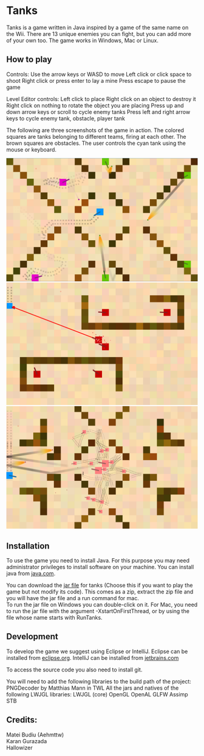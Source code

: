 # Tanks

Tanks is a game written in Java inspired by a game of the same name on the Wii.
There are 13 unique enemies you can fight, but you can add more of your own too.
The game works in Windows, Mac or Linux.

## How to play

Controls: 
Use the arrow keys or WASD to move 
Left click or click space to shoot
Right click or press enter to lay a mine
Press escape to pause the game

Level Editor controls:
Left click to place
Right click on an object to destroy it
Right click on nothing to rotate the object you are placing
Press up and down arrow keys or scroll to cycle enemy tanks
Press left and right arrow keys to cycle enemy tank, obstacle, player tank

The following are three screenshots of the game in action.  The colored squares are
tanks belonging to different teams, firing at each other.  The brown squares are
obstacles.  The user controls the cyan tank using the mouse or keyboard.

![Gameplay](screenshot1.PNG)
![Gameplay](screenshot2.PNG)
![Gameplay](screenshot3.PNG)

## Installation

To use the game you need to install Java.  For this purpose you may need
administrator privileges to install software on your machine.  You can install java 
from [java.com](https://java.com/download).

You can download the [jar file](https://1drv.ms/u/s!AnwBrt306BrJ6XTWxNA18OQna3la) for tanks (Choose this if you want to play the game but not modify its code).
This comes as a zip, extract the zip file and you will have the jar file and a run command for mac.  
To run the jar file on Windows you can double-click on it. For Mac, you need to run the jar file with the
argument -XstartOnFirstThread, or by using the file whose name starts with RunTanks.

## Development

To develop the game we suggest using Eclipse or IntelliJ.  Eclipse can be installed from 
[eclipse.org](http://www.eclipse.org/downloads/).  IntelliJ can be installed from 
[jetbrains.com](https://www.jetbrains.com/idea/download/)

To access the source code you also need to install git.

You will need to add the following libraries to the build path of the project: 
PNGDecoder by Matthias Mann in TWL
All the jars and natives of the following LWJGL libraries:
LWJGL (core)
OpenGL
OpenAL
GLFW
Assimp
STB

## Credits:

Matei Budiu (Aehmttw)<br>
Karan Gurazada<br>
Hallowizer

